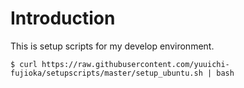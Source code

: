 # Introduction

This is setup scripts for my develop environment.

```
$ curl https://raw.githubusercontent.com/yuuichi-fujioka/setupscripts/master/setup_ubuntu.sh | bash
```
